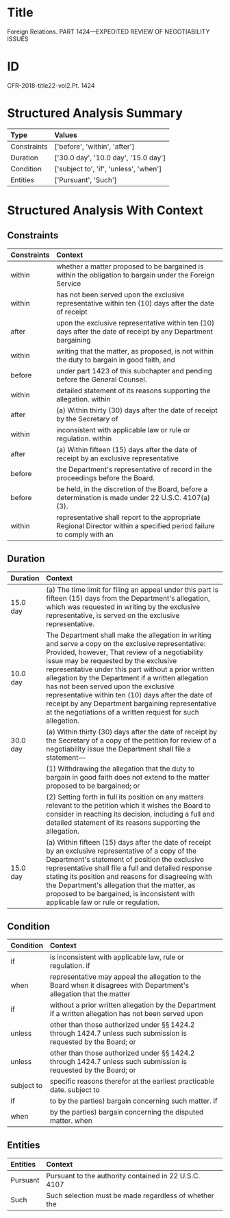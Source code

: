 # Title

 Foreign Relations. PART 1424—EXPEDITED REVIEW OF NEGOTIABILITY ISSUES


# ID

 CFR-2018-title22-vol2.Pt. 1424


# Structured Analysis Summary

| Type        | Values                                 |
|:------------|:---------------------------------------|
| Constraints | ['before', 'within', 'after']          |
| Duration    | ['30.0 day', '10.0 day', '15.0 day']   |
| Condition   | ['subject to', 'if', 'unless', 'when'] |
| Entities    | ['Pursuant', 'Such']                   |


# Structured Analysis With Context

 


## Constraints

| Constraints   | Context                                                                                                              |
|:--------------|:---------------------------------------------------------------------------------------------------------------------|
| within        | whether a matter proposed to be bargained is within the obligation to bargain under the Foreign Service              |
| within        | has not been served upon the exclusive representative within ten (10) days after the date of receipt                 |
| after         | upon the exclusive representative within ten (10) days after the date of receipt by any Department bargaining        |
| within        | writing that the matter, as proposed, is not within the duty to bargain in good faith, and                           |
| before        | under part 1423 of this subchapter and pending before  the General Counsel.                                          |
| within        | detailed statement of its reasons supporting the allegation. within                                                  |
| after         | (a) Within thirty (30) days  after the date of receipt by the Secretary of                                           |
| within        | inconsistent with applicable law or rule or regulation. within                                                       |
| after         | (a) Within fifteen (15) days  after the date of receipt by an exclusive representative                               |
| before        | the Department's representative of record in the proceedings before  the Board.                                      |
| before        | be held, in the discretion of the Board, before  a determination is made under 22 U.S.C. 4107(a)(3).                 |
| within        | representative shall report to the appropriate Regional Director within a specified period failure to comply with an |


## Duration

| Duration   | Context                                                                                                                                                                                                                                                                                                                                                                                                                                                                                                                    |
|:-----------|:---------------------------------------------------------------------------------------------------------------------------------------------------------------------------------------------------------------------------------------------------------------------------------------------------------------------------------------------------------------------------------------------------------------------------------------------------------------------------------------------------------------------------|
| 15.0 day   | (a) The time limit for filing an appeal under this part is fifteen (15) days from the Department's allegation, which was requested in writing by the exclusive representative, is served on the exclusive representative.                                                                                                                                                                                                                                                                                                  |
| 10.0 day   | The Department shall make the allegation in writing and serve a copy on the exclusive representative: Provided, however, That review of a negotiability issue may be requested by the exclusive representative under this part without a prior written allegation by the Department if a written allegation has not been served upon the exclusive representative within ten (10) days after the date of receipt by any Department bargaining representative at the negotiations of a written request for such allegation. |
| 30.0 day   | (a) Within thirty (30) days after the date of receipt by the Secretary of a copy of the petition for review of a negotiability issue the Department shall file a statement&#8212;                                                                                                                                                                                                                                                                                                                                          |
|            |             (1) Withdrawing the allegation that the duty to bargain in good faith does not extend to the matter proposed to be bargained; or                                                                                                                                                                                                                                                                                                                                                                               |
|            |             (2) Setting forth in full its position on any matters relevant to the petition which it wishes the Board to consider in reaching its decision, including a full and detailed statement of its reasons supporting the allegation.                                                                                                                                                                                                                                                                               |
| 15.0 day   | (a) Within fifteen (15) days after the date of receipt by an exclusive representative of a copy of the Department's statement of position the exclusive representative shall file a full and detailed response stating its position and reasons for disagreeing with the Department's allegation that the matter, as proposed to be bargained, is inconsistent with applicable law or rule or regulation.                                                                                                                  |


## Condition

| Condition   | Context                                                                                                                          |
|:------------|:---------------------------------------------------------------------------------------------------------------------------------|
| if          | is inconsistent with applicable law, rule or regulation. if                                                                      |
| when        | representative may appeal the allegation to the Board when it disagrees with Department's allegation that the matter             |
| if          | without a prior written allegation by the Department if a written allegation has not been served upon                            |
| unless      | other than those authorized under &#167;&#167;&#8201;1424.2 through 1424.7 unless  such submission is requested by the Board; or |
| unless      | other than those authorized under &#167;&#167;&#8201;1424.2 through 1424.7 unless  such submission is requested by the Board; or |
| subject to  | specific reasons therefor at the earliest practicable date. subject to                                                           |
| if          | to by the parties) bargain concerning such matter. if                                                                            |
| when        | by the parties) bargain concerning the disputed matter. when                                                                     |


## Entities

| Entities   | Context                                               |
|:-----------|:------------------------------------------------------|
| Pursuant   | Pursuant to the authority contained in 22 U.S.C. 4107 |
| Such       | Such selection must be made regardless of whether the |


